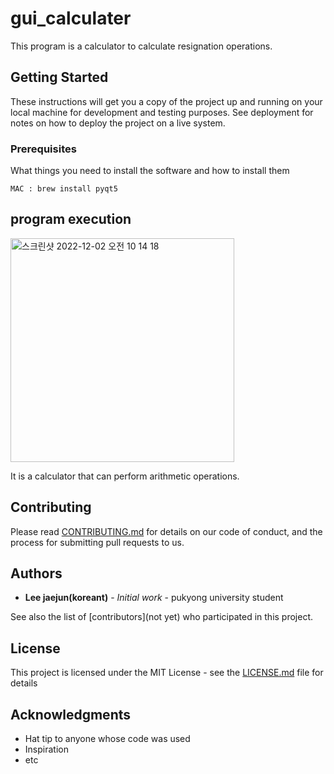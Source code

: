 # gui_calculater

This program is a calculator to calculate resignation operations.

## Getting Started

These instructions will get you a copy of the project up and running on your local machine for development and testing purposes. See deployment for notes on how to deploy the project on a live system.

### Prerequisites

What things you need to install the software and how to install them

```
MAC : brew install pyqt5
```

## program execution
<img width="358" alt="스크린샷 2022-12-02 오전 10 14 18" src="https://user-images.githubusercontent.com/77061306/205192632-66dfaa32-17e3-4bc9-8042-950bd4e6317e.png">



It is a calculator that can perform arithmetic operations.


## Contributing

Please read [CONTRIBUTING.md](https://github.com/leejaejjun/gui_calculater/blob/main/CONTRIBUTING.md) for details on our code of conduct, and the process for submitting pull requests to us.

## Authors

* **Lee jaejun(koreant)** - *Initial work* - pukyong university student

See also the list of [contributors](not yet) who participated in this project.

## License

This project is licensed under the MIT License - see the [LICENSE.md](https://github.com/leejaejjun/gui_calculater/blob/main/README.md) file for details

## Acknowledgments

* Hat tip to anyone whose code was used
* Inspiration
* etc
